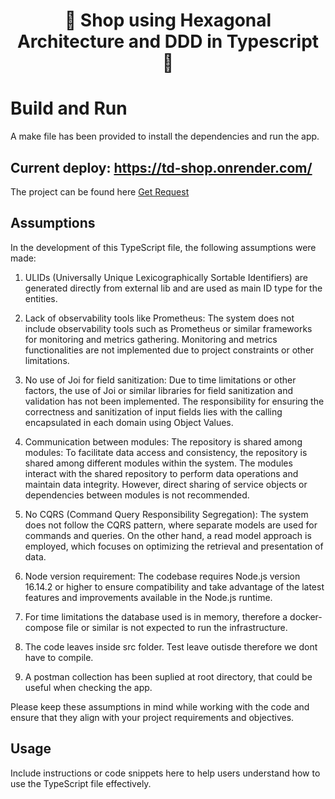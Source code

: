 <h1 align="center">
  🎯 Shop using Hexagonal Architecture and DDD in Typescript 🎯
</h1>

# Build and Run

A make file has been provided to install the dependencies and run the app.

## Current deploy: <https://td-shop.onrender.com/>

The project can be found here [Get Request](https://td-shop.onrender.com/v1/customers)

## Assumptions

In the development of this TypeScript file, the following assumptions were made:

1. ULIDs (Universally Unique Lexicographically Sortable Identifiers) are
   generated directly from external lib and are used as main ID type for the
   entities.

2. Lack of observability tools like Prometheus: The system does not include
   observability tools such as Prometheus or similar frameworks for monitoring
   and metrics gathering. Monitoring and metrics functionalities are not
   implemented due to project constraints or other limitations.

3. No use of Joi for field sanitization: Due to time limitations or other
   factors, the use of Joi or similar libraries for field sanitization and
   validation has not been implemented. The responsibility for ensuring the
   correctness and sanitization of input fields lies with the calling
   encapsulated in each domain using Object Values.

4. Communication between modules: The repository is shared among modules: To
   facilitate data access and consistency, the repository is shared among
   different modules within the system. The modules interact with the shared
   repository to perform data operations and maintain data integrity. However,
   direct sharing of service objects or dependencies between modules is not
   recommended.

5. No CQRS (Command Query Responsibility Segregation): The system does not
   follow the CQRS pattern, where separate models are used for commands and
   queries. On the other hand, a read model approach is employed, which
   focuses on optimizing the retrieval and presentation of data.

6. Node version requirement: The codebase requires Node.js version 16.14.2 or
   higher to ensure compatibility and take advantage of the latest features and
   improvements available in the Node.js runtime.
  
7. For time limitations the database used is in memory, therefore a
   docker-compose file or similar is not expected to run the infrastructure.

8. The code leaves inside src folder. Test leave outisde therefore we dont have
   to compile.
  
9. A postman collection has been suplied at root directory, that could be useful
   when checking the app.

Please keep these assumptions in mind while working with the code and ensure
that they align with your project requirements and objectives.

## Usage

Include instructions or code snippets here to help users understand how to use
the TypeScript file effectively.
